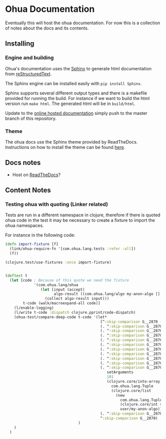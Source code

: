 # Ohua Documentation

Eventually this will host the ohua documentation.
For now this is a collection of notes about the docs and its contents.

## Installing

### Engine and building

Ohua's documentation uses the [Sphinx](http://www.sphinx-doc.org/) to generate html documentation from [reStructuredText](http://docutils.sourceforge.net/rst.html).

The Sphinx engine can be installed easily with `pip install Sphinx`.

Sphinx supports several different output types and there is a makefile provided for running the build.
For instance if we want to build the html version run `make html`.
The generated html will be in `build/html`.

Update to the [online hosted documentation](https://ohua.readthedocs.io/) simply push to the master branch of this repository.

### Theme

The ohua docs use the Sphinx theme provided by ReadTheDocs.
Instructions on how to install the theme can be found [here](https://github.com/snide/sphinx_rtd_theme).


## Docs notes

- Host on [ReadTheDocs](https://readthedocs.org)?

## Content Notes

### Testing ohua with quoting (Linker related)

Tests are run in a different namespace in clojure, therefore if there is quoted ohua code in the test it may be necessary to create a fixture to import the ohua namespaces.

For instance in the following code:

```Clojure
(defn import-fixture [f]
  (link/ohua-require-fn '[com.ohua.lang.tests :refer :all])
  (f))

(clojure.test/use-fixtures :once import-fixture)


(deftest t
  (let [code ; Because of this quote we need the fixture
             '(com.ohua.lang/ohua
                (let [input (accept)
                      algo-result ((com.ohua.lang/algo my-anon-algo [] (read)))]
                  (collect algo-result input)))
        t-code (walk/macroexpand-all code)]
    (l/enable-logging)
    (l/write t-code :dispatch clojure.pprint/code-dispatch)
    (ohua-test/compare-deep-code t-code '(let*
                                           [^:skip-comparison G__2870 (new com.ohua.lang.OhuaRuntime)]
                                           (. ^:skip-comparison G__2870 createOperator "accept" 100)
                                           (. ^:skip-comparison G__2870 createOperator "com.ohua.lang/algo-in-void" 101)
                                           (. ^:skip-comparison G__2870 createOperator "com.ohua.lang/algo-out" 102)
                                           (. ^:skip-comparison G__2870 createOperator "read" 103)
                                           (. ^:skip-comparison G__2870 createOperator "collect" 104)
                                           (. ^:skip-comparison G__2870 registerDependency 100 -1 104 1)
                                           (. ^:skip-comparison G__2870 registerDependency 101 -1 103 -1)
                                           (. ^:skip-comparison G__2870 registerDependency 102 -1 104 0)
                                           (. ^:skip-comparison G__2870 registerDependency 103 -1 102 0)
                                           (. ^:skip-comparison G__2870
                                              setArguments
                                              101
                                              (clojure.core/into-array
                                                com.ohua.lang.Tuple
                                                (clojure.core/list
                                                  (new
                                                    com.ohua.lang.Tuple
                                                    (clojure.core/int 0)
                                                    user/my-anon-algo))))
                                           (. ^:skip-comparison G__2870 execute {"shared-env-vars" {}})
                                           ^:skip-comparison G__2870)
                                 )
    )
  )
```
